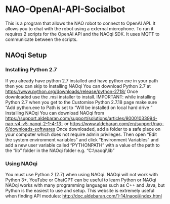 # NAO-OpenAI-API-Socialbot

This is a program that allows the NAO robot to connect to OpenAI API. It allows you to chat with the robot using a external microphone. To run it requires 2 scripts for the OpenAI API and the NAOqi SDK. It uses MQTT to communicate between the scripts.

## NAOqi Setup
### Installing Python 2.7
If you already have python 2.7 installed and have python exe in your path then you can skip to Installing NAOqi
You can download Python 2.7 at https://www.python.org/downloads/release/python-2718/
Once downloaded use the .msi installer to install.
IMPORTANT: while installing Python 2.7 when you get to the Customise Python 2.7.18 page make sure “Add python.exe to Path is set to “Will be installed on local hard drive ”
Installing NAOqi
You can download NAOqi from https://support.aldebaran.com/support/solutions/articles/80001033994-nao-v4-v5-naoqi-2-1-4-13- or https://www.aldebaran.com/en/support/nao-6/downloads-softwares 
Once downloaded, add a folder to a safe place on your computer which does not require admin privileges. 
Then open “Edit the system environment variables” and click “Environment Variables” and add a new user variable called “PYTHONPATH” with a value of the path to the “lib” folder in the NAOqi folder e.g. “C:\naoqi\lib”

### Using NAOqi
You must use Python 2 (2.7) when using NAOqi. NAOqi will not work with Python 3+.
YouTube or ChatGPT can be useful to learn Python or NAOqi
NAOqi works with many programming languages such as C++ and Java, but Python is the easiest to use and setup. 
This website is extremely useful when finding API modules: http://doc.aldebaran.com/1-14/naoqi/index.html 
